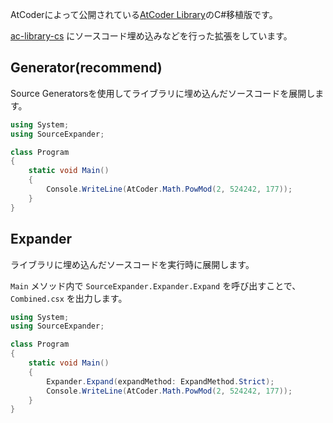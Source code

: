 AtCoderによって公開されている[AtCoder Library](https://atcoder.jp/posts/517)のC#移植版です。

[ac-library-cs](https://github.com/key-moon/ac-library-cs) にソースコード埋め込みなどを行った拡張をしています。

## Generator(recommend)

Source Generatorsを使用してライブラリに埋め込んだソースコードを展開します。


```C#
using System;
using SourceExpander;

class Program
{
    static void Main()
    {
        Console.WriteLine(AtCoder.Math.PowMod(2, 524242, 177));
    }
}
```

## Expander

ライブラリに埋め込んだソースコードを実行時に展開します。

`Main` メソッド内で `SourceExpander.Expander.Expand` を呼び出すことで、`Combined.csx` を出力します。

```C#
using System;
using SourceExpander;

class Program
{
    static void Main()
    {
        Expander.Expand(expandMethod: ExpandMethod.Strict);
        Console.WriteLine(AtCoder.Math.PowMod(2, 524242, 177));
    }
}
```
